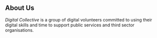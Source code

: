 ## About Us
_Digital Collective_ is a group of digital volunteers committed to using their digital skills and time to support public services and third sector organisations. 
